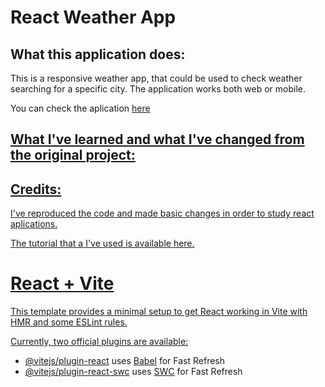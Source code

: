 # React Weather App

## What this application does:

This is a responsive weather app, that could be used to check weather searching for a specific city. The application works both web or mobile.

You can check the aplication <a href="">here 

## What I've learned and what I've changed from the original project:


## Credits:
 
I've reproduced the code and made basic changes in order to study react aplications.

The tutorial that a I've used is available <a href=""> here.


# React + Vite

This template provides a minimal setup to get React working in Vite with HMR and some ESLint rules.

Currently, two official plugins are available:

- [@vitejs/plugin-react](https://github.com/vitejs/vite-plugin-react/blob/main/packages/plugin-react/README.md) uses [Babel](https://babeljs.io/) for Fast Refresh
- [@vitejs/plugin-react-swc](https://github.com/vitejs/vite-plugin-react-swc) uses [SWC](https://swc.rs/) for Fast Refresh
